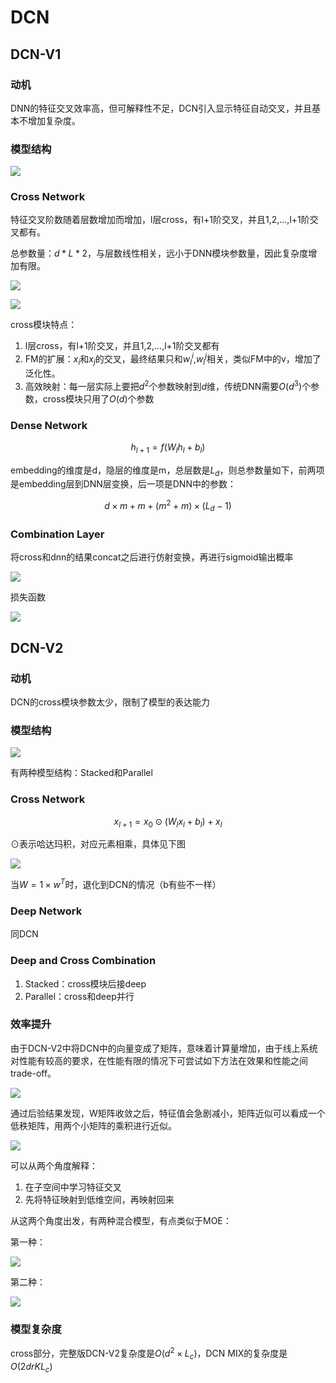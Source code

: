 # DCN

## DCN-V1

### 动机

DNN的特征交叉效率高，但可解释性不足，DCN引入显示特征自动交叉，并且基本不增加复杂度。

### 模型结构

![](img/0004-1.png)

### Cross Network

特征交叉阶数随着层数增加而增加，l层cross，有l+1阶交叉，并且1,2,...,l+1阶交叉都有。

总参数量：$d*L*2$，与层数线性相关，远小于DNN模块参数量，因此复杂度增加有限。

![](img/0004-2.png)

![](img/0004-3.png)

cross模块特点：
1. l层cross，有l+1阶交叉，并且1,2,...,l+1阶交叉都有
2. FM的扩展：$x_{i}$和$x_{j}$的交叉，最终结果只和$w_{l}^{i}$,$w_{l}^{j}$相关，类似FM中的v，增加了泛化性。
3. 高效映射：每一层实际上要把$d^2$个参数映射到$d$维，传统DNN需要$O(d^3)$个参数，cross模块只用了$O(d)$个参数

### Dense Network

$$
h_{l+1} = f(W_{l}h_{l}+b_l)
$$

embedding的维度是d，隐层的维度是m，总层数是$L_d$，则总参数量如下，前两项是embedding层到DNN层变换，后一项是DNN中的参数：

$$
d\times m+m+(m^2+m)\times (L_d-1)
$$

### Combination Layer

将cross和dnn的结果concat之后进行仿射变换，再进行sigmoid输出概率

![](img/0004-4.png)

损失函数

![](img/0004-5.png)


## DCN-V2

### 动机

DCN的cross模块参数太少，限制了模型的表达能力

### 模型结构

![](img/0004-6.png)

有两种模型结构：Stacked和Parallel

### Cross Network

$$
x_{l+1} = x_0 \odot (W_lx_l+b_l)+x_l
$$

$\odot$表示哈达玛积，对应元素相乘，具体见下图

![](img/0004-7.png)

当$W = 1 \times w^T$时，退化到DCN的情况（b有些不一样）

### Deep Network

同DCN

### Deep and Cross Combination

1. Stacked：cross模块后接deep
2. Parallel：cross和deep并行

### 效率提升

由于DCN-V2中将DCN中的向量变成了矩阵，意味着计算量增加，由于线上系统对性能有较高的要求，在性能有限的情况下可尝试如下方法在效果和性能之间trade-off。

![](img/0004-8.png)

通过后验结果发现，W矩阵收敛之后，特征值会急剧减小，矩阵近似可以看成一个低秩矩阵，用两个小矩阵的乘积进行近似。

![](img/0004-9.png)

可以从两个角度解释：
1. 在子空间中学习特征交叉
2. 先将特征映射到低维空间，再映射回来

从这两个角度出发，有两种混合模型，有点类似于MOE：

第一种：

![](img/0004-10.png)

第二种：

![](img/0004-11.png)

### 模型复杂度

cross部分，完整版DCN-V2复杂度是$O(d^2 \times L_c)$，DCN MIX的复杂度是$O(2drKL_c)$


